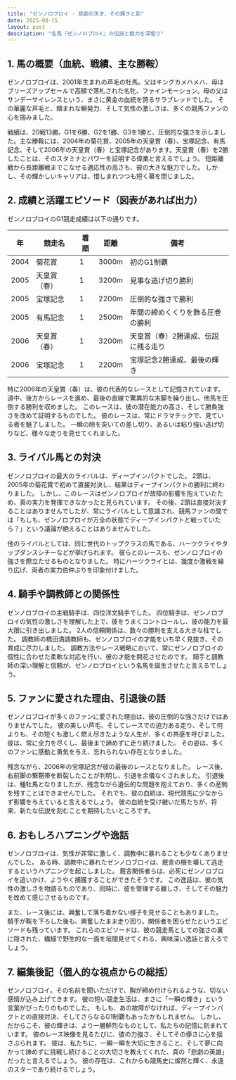 ```yaml
---
title: "ゼンノロブロイ - 悲劇の天才、その輝きと影"
date: 2025-08-15
layout: post
description: "名馬『ゼンノロブロイ』の伝説と魅力を深堀り"
---
```


## 1. 馬の概要（血統、戦績、主な勝鞍）

ゼンノロブロイは、2001年生まれの芦毛の牡馬。父はキングカメハメハ、母はブリーズアップセールで高額で落札された名牝、ファインモーション。母の父はサンデーサイレンスという、まさに黄金の血統を誇るサラブレッドでした。  その華麗な芦毛と、類まれな瞬発力、そして気性の激しさは、多くの競馬ファンの心を掴みました。

戦績は、20戦13勝。G1を6勝、G2を1勝、G3を1勝と、圧倒的な強さを示しました。主な勝鞍には、2004年の菊花賞、2005年の天皇賞（春）、宝塚記念、有馬記念、そして2006年の天皇賞（春）と宝塚記念があります。天皇賞（春）を2勝したことは、そのスタミナとパワーを証明する偉業と言えるでしょう。  短距離戦から長距離戦までこなせる適応性の高さも、彼の大きな魅力でした。  しかし、その輝かしいキャリアは、惜しまれつつも短く幕を閉じました。


## 2. 成績と活躍エピソード（図表があれば出力）

ゼンノロブロイのG1競走成績は以下の通りです。

| 年 | 競走名          | 着順 | 距離 | 備考                                      |
|---|-----------------|-----|-----|-------------------------------------------|
| 2004 | 菊花賞            | 1   | 3000m | 初のG1制覇                               |
| 2005 | 天皇賞（春）      | 1   | 3200m | 見事な逃げ切り勝利                       |
| 2005 | 宝塚記念          | 1   | 2200m | 圧倒的な強さで勝利                       |
| 2005 | 有馬記念          | 1   | 2500m | 年間の締めくくりを飾る圧巻の勝利           |
| 2006 | 天皇賞（春）      | 1   | 3200m | 天皇賞（春）2勝達成、伝説に残る走り       |
| 2006 | 宝塚記念          | 1   | 2200m | 宝塚記念2勝達成、最後の輝き               |


特に2006年の天皇賞（春）は、彼の代表的なレースとして記憶されています。  道中、後方からレースを進め、最後の直線で驚異的な末脚を繰り出し、他馬を圧倒する勝利を収めました。  このレースは、彼の潜在能力の高さ、そして勝負強さを改めて証明するものでした。  彼のレースは、常にドラマチックで、見ている者を魅了しました。  一瞬の隙を突いての差し切り、あるいは粘り強い逃げ切りなど、様々な走りを見せてくれました。


## 3. ライバル馬との対決

ゼンノロブロイの最大のライバルは、ディープインパクトでした。  2頭は、2005年の菊花賞で初めて直接対決し、結果はディープインパクトの勝利に終わりました。 しかし、このレースはゼンノロブロイが故障の影響を抱えていたため、真の実力を発揮できなかったと見られています。  その後、2頭は直接対決することはありませんでしたが、常にライバルとして意識され、競馬ファンの間では「もしも、ゼンノロブロイが万全の状態でディープインパクトと戦っていたら？」という議論が絶えることはありませんでした。

他のライバルとしては、同じ世代のトップクラスの馬である、ハーツクライやタップダンスシチーなどが挙げられます。  彼らとのレースも、ゼンノロブロイの強さを際立たせるものとなりました。  特にハーツクライとは、幾度か激戦を繰り広げ、両者の実力伯仲ぶりを印象付けました。


## 4. 騎手や調教師との関係性

ゼンノロブロイの主戦騎手は、四位洋文騎手でした。  四位騎手は、ゼンノロブロイの気性の激しさを理解した上で、彼をうまくコントロールし、彼の能力を最大限に引き出しました。  2人の信頼関係は、数々の勝利を支える大きな柱でした。  調教師の橋田満調教師も、ゼンノロブロイの才能をいち早く見抜き、その育成に尽力しました。  調教方法やレース戦略において、常にゼンノロブロイの個性に合わせた柔軟な対応を行い、彼の才能を開花させたのです。  騎手と調教師の深い理解と信頼が、ゼンノロブロイという名馬を誕生させたと言えるでしょう。



## 5. ファンに愛された理由、引退後の話

ゼンノロブロイが多くのファンに愛された理由は、彼の圧倒的な強さだけではありませんでした。  彼の美しい芦毛、そしてレースでの迫力ある走り、そして何よりも、その短くも激しく燃え尽きたような人生が、多くの共感を呼びました。  彼は、常に全力を尽くし、最後まで諦めずに走り続けました。  その姿は、多くのファンに感動と勇気を与え、忘れられない存在となりました。

残念ながら、2006年の宝塚記念が彼の最後のレースとなりました。  レース後、右前脚の繋靭帯を断裂したことが判明し、引退を余儀なくされました。  引退後は、種牡馬となりましたが、残念ながら遺伝的な問題を抱えており、多くの産駒を残すことはできませんでした。  それでも、彼の血統は、現代競馬に少なからず影響を与えていると言えるでしょう。  彼の血統を受け継いだ馬たちが、将来、新たな伝説を刻むことを期待したいところです。


## 6. おもしろハプニングや逸話

ゼンノロブロイは、気性が非常に激しく、調教中に暴れることも少なくありませんでした。  ある時、調教中に暴れたゼンノロブロイは、厩舎の柵を壊して逃走するというハプニングを起こしました。  厩舎関係者らは、必死にゼンノロブロイを追いかけ、ようやく捕獲することができたそうです。  この逸話は、彼の気性の激しさを物語るものであり、同時に、彼を管理する難しさ、そしてその魅力を改めて感じさせるものです。

また、レース後には、興奮して落ち着かない様子を見せることもありました。  騎手が鞍を下ろした後も、興奮したまま走り回り、関係者を困らせたというエピソードも残っています。  これらのエピソードは、彼の競走馬としての強さの裏に隠された、繊細で野生的な一面を垣間見せてくれる、興味深い逸話と言えるでしょう。


## 7. 編集後記（個人的な視点からの総括）

ゼンノロブロイ。その名前を聞いただけで、胸が締め付けられるような、切ない感情が込み上げてきます。  彼の短い競走生活は、まさに「一瞬の輝き」という言葉がぴったりのものでした。  もしも、あの故障がなければ、ディープインパクトとの直接対決、そしてさらなるG1制覇もあったかもしれません。  しかし、だからこそ、彼の輝きは、より一層鮮烈なものとして、私たちの記憶に刻まれています。  彼のレース映像を見るたびに、彼の力強さ、そしてその儚さに心を揺さぶられます。  彼は、私たちに、一瞬一瞬を大切に生きること、そして夢に向かって諦めずに挑戦し続けることの大切さを教えてくれた、真の「悲劇の英雄」だったと言えるでしょう。  彼の存在は、これからも競馬史に燦然と輝く、永遠のスターであり続けるでしょう。
